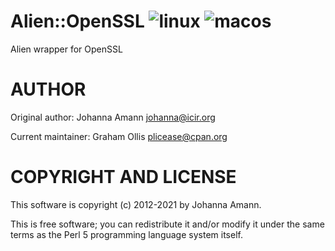 # Alien::OpenSSL ![linux](https://github.com/PerlAlien/Alien-OpenSSL/workflows/linux/badge.svg) ![macos](https://github.com/PerlAlien/Alien-OpenSSL/workflows/macos/badge.svg)

Alien wrapper for OpenSSL

# AUTHOR

Original author: Johanna Amann <johanna@icir.org>

Current maintainer: Graham Ollis <plicease@cpan.org>

# COPYRIGHT AND LICENSE

This software is copyright (c) 2012-2021 by Johanna Amann.

This is free software; you can redistribute it and/or modify it under
the same terms as the Perl 5 programming language system itself.
